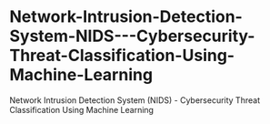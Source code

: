 # Network-Intrusion-Detection-System-NIDS---Cybersecurity-Threat-Classification-Using-Machine-Learning
Network Intrusion Detection System (NIDS) - Cybersecurity Threat Classification Using Machine Learning
